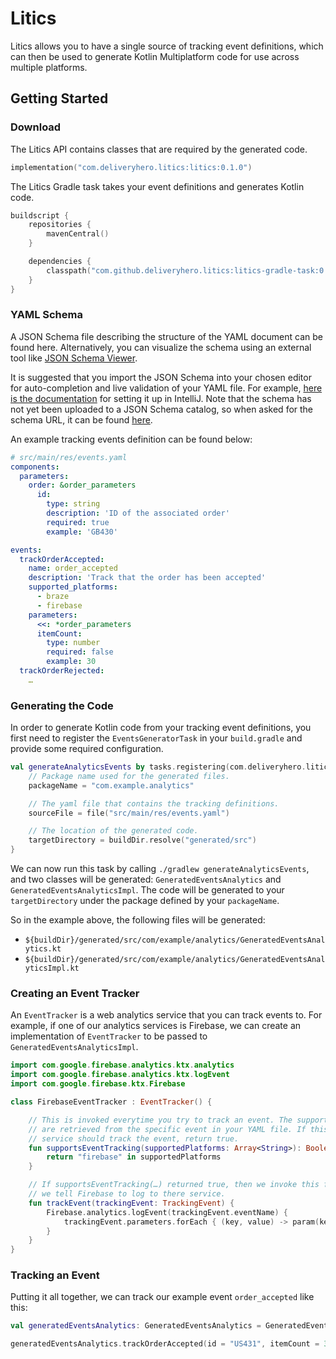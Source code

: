 # Litics

Litics allows you to have a single source of tracking event definitions, which can then be used to generate Kotlin Multiplatform code for use across multiple platforms.

## Getting Started

### Download

The Litics API contains classes that are required by the generated code.

```kotlin
implementation("com.deliveryhero.litics:litics:0.1.0")
```

The Litics Gradle task takes your event definitions and generates Kotlin code.

```kotlin
buildscript {
    repositories {
        mavenCentral()
    }

    dependencies {
        classpath("com.github.deliveryhero.litics:litics-gradle-task:0.1.0")
    }
}
```

### YAML Schema

A JSON Schema file describing the structure of the YAML document can be found here. Alternatively, you can visualize the schema using an external tool like [JSON Schema Viewer](https://json-schema.app/view/%23?url=https%3A%2F%2Fraw.githubusercontent.com%2Fdeliveryhero%2Flitics%2Fmaster%2Flitics.schema.json).

It is suggested that you import the JSON Schema into your chosen editor for auto-completion and live validation of your YAML file. For example, [here is the documentation](https://www.jetbrains.com/help/idea/json.html#ws_json_schema_add_custom) for setting it up in IntelliJ. Note that the schema has not yet been uploaded to a JSON Schema catalog, so when asked for the schema URL, it can be found [here](https://raw.githubusercontent.com/deliveryhero/litics/master/litics.schema.json).

An example tracking events definition can be found below:

```yaml
# src/main/res/events.yaml
components:
  parameters:
    order: &order_parameters
      id:
        type: string
        description: 'ID of the associated order'
        required: true
        example: 'GB430'

events:
  trackOrderAccepted:
    name: order_accepted
    description: 'Track that the order has been accepted'
    supported_platforms:
      - braze
      - firebase
    parameters:
      <<: *order_parameters
      itemCount:
        type: number
        required: false
        example: 30
  trackOrderRejected:
    …
```

### Generating the Code

In order to generate Kotlin code from your tracking event definitions, you first need to register the `EventsGeneratorTask` in your `build.gradle` and provide some required configuration.

```kotlin
val generateAnalyticsEvents by tasks.registering(com.deliveryhero.litics.EventsGeneratorTask::class) {
    // Package name used for the generated files.
    packageName = "com.example.analytics"

    // The yaml file that contains the tracking definitions.
    sourceFile = file("src/main/res/events.yaml")

    // The location of the generated code.
    targetDirectory = buildDir.resolve("generated/src")
}
```

We can now run this task by calling `./gradlew generateAnalyticsEvents`, and two classes will be generated: `GeneratedEventsAnalytics` and `GeneratedEventsAnalyticsImpl`. The code will be generated to your `targetDirectory` under the package defined by your `packageName`.

So in the example above, the following files will be generated:

- `${buildDir}/generated/src/com/example/analytics/GeneratedEventsAnalytics.kt`
- `${buildDir}/generated/src/com/example/analytics/GeneratedEventsAnalyticsImpl.kt`

### Creating an Event Tracker

An `EventTracker` is a web analytics service that you can track events to. For example, if one of our analytics services is Firebase, we can create an implementation of `EventTracker` to be passed to `GeneratedEventsAnalyticsImpl`.

```kotlin
import com.google.firebase.analytics.ktx.analytics
import com.google.firebase.analytics.ktx.logEvent
import com.google.firebase.ktx.Firebase

class FirebaseEventTracker : EventTracker() {

    // This is invoked everytime you try to track an event. The supportedPlatforms 
    // are retrieved from the specific event in your YAML file. If this analytics 
    // service should track the event, return true.
    fun supportsEventTracking(supportedPlatforms: Array<String>): Boolean {
        return "firebase" in supportedPlatforms
    }

    // If supportsEventTracking(…) returned true, then we invoke this function, where 
    // we tell Firebase to log to there service.
    fun trackEvent(trackingEvent: TrackingEvent) {
        Firebase.analytics.logEvent(trackingEvent.eventName) {
            trackingEvent.parameters.forEach { (key, value) -> param(key, value) }
        }
    }
}
```

### Tracking an Event

Putting it all together, we can track our example event `order_accepted` like this:

```kotlin
val generatedEventsAnalytics: GeneratedEventsAnalytics = GeneratedEventsAnalyticsImpl(arrayOf(FirebaseEventTracker(), BrazeEventTracker()))

generatedEventsAnalytics.trackOrderAccepted(id = "US431", itemCount = 30)
```
